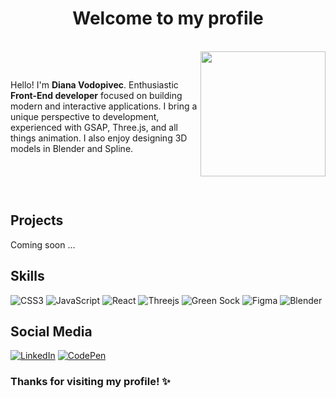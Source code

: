 <div align="center"> 
   
# Welcome to my profile 
<br>

</div>  

<img width="200" height="auto" align="right" src="https://media2.giphy.com/media/aT8qmIcoyPQ1EeB9DK/giphy.gif?cid=6c09b952m58tuyq8we0r36mtlm5wy0styezkuu1ualtyl8vv&ep=v1_internal_gif_by_id&rid=giphy.gif&ct=s">

</div> 
<p>
<br> 
  
Hello! I'm <strong>Diana Vodopivec</strong>. Enthusiastic  <strong>Front-End developer</strong> focused on building modern and interactive applications. I bring a unique perspective to development, experienced with GSAP, Three.js, and all things animation. I also enjoy designing 3D models in Blender and Spline. 

</p>

<br>
<br>
<br>

<div align="left">

## Projects

<p>Coming soon ...</p>

</div>

<div align="left">

## Skills
  
</div>

![CSS3](https://img.shields.io/badge/css3-%231572B6.svg?style=for-the-badge&logo=css3&logoColor=white)
![JavaScript](https://img.shields.io/badge/javascript-%23323330.svg?style=for-the-badge&logo=javascript&logoColor=%23F7DF1E)
![React](https://img.shields.io/badge/react-%2320232a.svg?style=for-the-badge&logo=react&logoColor=%2361DAFB)
![Threejs](https://img.shields.io/badge/threejs-black?style=for-the-badge&logo=three.js&logoColor=white)
![Green Sock](https://img.shields.io/badge/green%20sock-88CE02?style=for-the-badge&logo=greensock&logoColor=white)
![Figma](https://img.shields.io/badge/figma-%23F24E1E.svg?style=for-the-badge&logo=figma&logoColor=white)
![Blender](https://img.shields.io/badge/blender-%23F5792A.svg?style=for-the-badge&logo=blender&logoColor=white)

<div>

## Social Media
  
</div>

[![LinkedIn](https://img.shields.io/badge/linkedin-%230077B5.svg?style=for-the-badge&logo=linkedin&logoColor=white)](https://www.linkedin.com/in/diana-vodopivec/)
[![CodePen](https://img.shields.io/badge/Codepen-000000?style=for-the-badge&logo=codepen&logoColor=white)](https://codepen.io/Diana-Elizabeth-Vodopivec)

###  Thanks for visiting my profile! ✨
